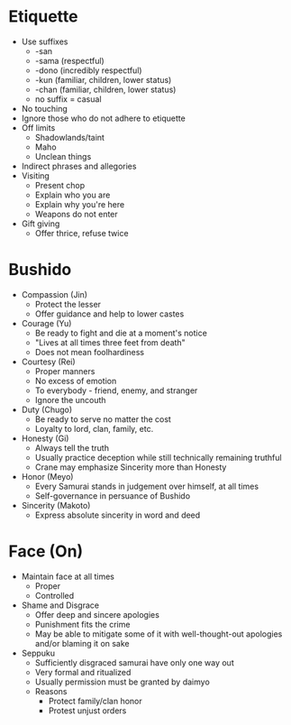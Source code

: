 # Etiquette

* Use suffixes
	* -san
	* -sama (respectful)
	* -dono (incredibly respectful)
	* -kun (familiar, children, lower status)
	* -chan (familiar, children, lower status)
	* no suffix = casual
* No touching
* Ignore those who do not adhere to etiquette
* Off limits
	* Shadowlands/taint
	* Maho
	* Unclean things
* Indirect phrases and allegories
* Visiting
	* Present chop
	* Explain who you are
	* Explain why you're here
	* Weapons do not enter
* Gift giving
	* Offer thrice, refuse twice

# Bushido

* Compassion (Jin)
	* Protect the lesser
	* Offer guidance and help to lower castes
* Courage (Yu)
	* Be ready to fight and die at a moment's notice
	* "Lives at all times three feet from death"
	* Does not mean foolhardiness
* Courtesy (Rei)
	* Proper manners
	* No excess of emotion
	* To everybody - friend, enemy, and stranger
	* Ignore the uncouth
* Duty (Chugo)
	* Be ready to serve no matter the cost
	* Loyalty to lord, clan, family, etc.
* Honesty (Gi)
	* Always tell the truth
	* Usually practice deception while still technically remaining truthful
	* Crane may emphasize Sincerity more than Honesty
* Honor (Meyo)
	* Every Samurai stands in judgement over himself, at all times
	* Self-governance in persuance of Bushido
* Sincerity (Makoto)
	* Express absolute sincerity in word and deed

# Face (On)

* Maintain face at all times
	* Proper
	* Controlled
* Shame and Disgrace
	* Offer deep and sincere apologies
	* Punishment fits the crime
	* May be able to mitigate some of it with well-thought-out apologies and/or blaming it on sake
* Seppuku
	* Sufficiently disgraced samurai have only one way out
	* Very formal and ritualized
	* Usually permission must be granted by daimyo
	* Reasons
		* Protect family/clan honor
		* Protest unjust orders
